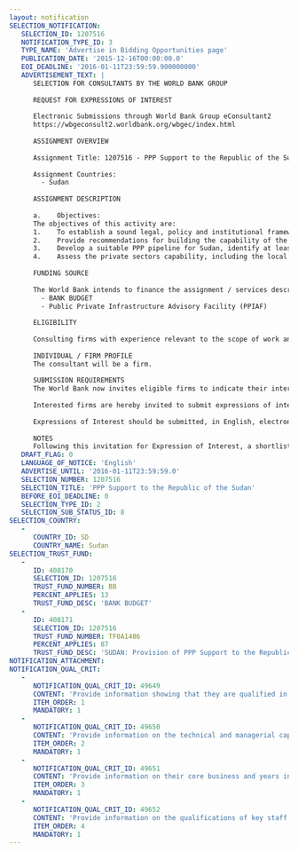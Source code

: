 ```yaml
---
layout: notification
SELECTION_NOTIFICATION: 
   SELECTION_ID: 1207516
   NOTIFICATION_TYPE_ID: 3
   TYPE_NAME: 'Advertise in Bidding Opportunities page'
   PUBLICATION_DATE: '2015-12-16T00:00:00.0'
   EOI_DEADLINE: '2016-01-11T23:59:59.900000000'
   ADVERTISEMENT_TEXT: |
      SELECTION FOR CONSULTANTS BY THE WORLD BANK GROUP
      
      REQUEST FOR EXPRESSIONS OF INTEREST
      
      Electronic Submissions through World Bank Group eConsultant2
      https://wbgeconsult2.worldbank.org/wbgec/index.html
      
      ASSIGNMENT OVERVIEW
      
      Assignment Title: 1207516 - PPP Support to the Republic of the Sudan
      
      Assignment Countries:
        - Sudan
      
      ASSIGNMENT DESCRIPTION
      
      a.	Objectives: 
      The objectives of this activity are:
      1.	To establish a sound legal, policy and institutional framework that can jump-start Sudans PPP program as well as build capacity within relevant sector agencies to develop and implement PPPs.
      2.	Provide recommendations for building the capability of the  PPP Unit that will play an important role in developing PPP policy and strategy for the Government and in project preparation. 
      3.	Develop a suitable PPP pipeline for Sudan, identify at least 3 fast track projects and work with the relevant sector agency to develop at least one PPP project.
      4.	Assess the private sectors capability, including the local commercial banks and project developers, to participate in the delivery of PPP projects with the aim of improving their participation in infrastructure services.
      
      FUNDING SOURCE
      
      The World Bank intends to finance the assignment / services described below under the following trust fund(s):
        - BANK BUDGET
        - Public Private Infrastructure Advisory Facility (PPIAF)
      
      ELIGIBILITY
      
      Consulting firms with experience relevant to the scope of work and the Africa region and the country.  
      
      INDIVIDUAL / FIRM PROFILE
      The consultant will be a firm. 
      
      SUBMISSION REQUIREMENTS
      The World Bank now invites eligible firms to indicate their interest in providing the services.  Interested firms must provide information indicating that they are qualified to perform the services (brochures, description of similar assignments, experience in similar conditions, availability of appropriate skills among staff, etc. for firms; CV and cover letter for individuals).  Please note that the total size of all attachments should be less than 5MB.  Consultants may associate to enhance their qualifications.
      
      Interested firms are hereby invited to submit expressions of interest.
      
      Expressions of Interest should be submitted, in English, electronically through World Bank Group eTendering (https://wbgeconsult2.worldbank.org/wbgec/index.html)
      
      NOTES
      Following this invitation for Expression of Interest, a shortlist of qualified firms will be formally invited to submit proposals.  Shortlisting and selection will be subject to the availability of funding.
   DRAFT_FLAG: 0
   LANGUAGE_OF_NOTICE: 'English'
   ADVERTISE_UNTIL: '2016-01-11T23:59:59.0'
   SELECTION_NUMBER: 1207516
   SELECTION_TITLE: 'PPP Support to the Republic of the Sudan'
   BEFORE_EOI_DEADLINE: 0
   SELECTION_TYPE_ID: 2
   SELECTION_SUB_STATUS_ID: 8
SELECTION_COUNTRY: 
   - 
      COUNTRY_ID: SD
      COUNTRY_NAME: Sudan
SELECTION_TRUST_FUND: 
   - 
      ID: 408170
      SELECTION_ID: 1207516
      TRUST_FUND_NUMBER: BB
      PERCENT_APPLIES: 13
      TRUST_FUND_DESC: 'BANK BUDGET'
   - 
      ID: 408171
      SELECTION_ID: 1207516
      TRUST_FUND_NUMBER: TF0A1486
      PERCENT_APPLIES: 87
      TRUST_FUND_DESC: 'SUDAN: Provision of PPP Support to the Republic of Sudan'
NOTIFICATION_ATTACHMENT: 
NOTIFICATION_QUAL_CRIT: 
   - 
      NOTIFICATION_QUAL_CRIT_ID: 49649
      CONTENT: 'Provide information showing that they are qualified in the field of the assignment.'
      ITEM_ORDER: 1
      MANDATORY: 1
   - 
      NOTIFICATION_QUAL_CRIT_ID: 49650
      CONTENT: 'Provide information on the technical and managerial capabilities of the firm.'
      ITEM_ORDER: 2
      MANDATORY: 1
   - 
      NOTIFICATION_QUAL_CRIT_ID: 49651
      CONTENT: 'Provide information on their core business and years in business.'
      ITEM_ORDER: 3
      MANDATORY: 1
   - 
      NOTIFICATION_QUAL_CRIT_ID: 49652
      CONTENT: 'Provide information on the qualifications of key staff.'
      ITEM_ORDER: 4
      MANDATORY: 1
---
```

